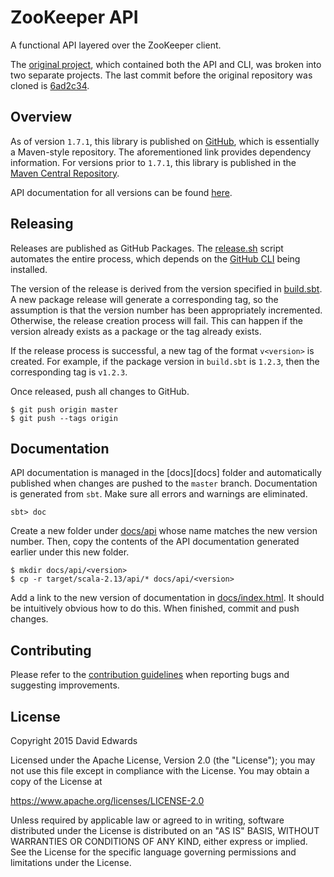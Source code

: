 # ZooKeeper API

A functional API layered over the ZooKeeper client.

The [original project](https://github.com/davidledwards/zookeeper), which contained both the API and CLI, was broken into two separate projects. The last commit before the original repository was cloned is [6ad2c34](https://github.com/davidledwards/zookeeper-client/commit/6ad2c34d799d4373aa077d89eecfde6e7e8e1612).

## Overview

As of version `1.7.1`, this library is published on [GitHub](https://github.com/davidledwards?tab=packages&repo_name=zookeeper-client), which is essentially a Maven-style repository. The aforementioned link provides dependency information. For versions prior to `1.7.1`, this library is published in the [Maven Central Repository](https://search.maven.org/search?q=g:com.loopfor.zookeeper).

API documentation for all versions can be found [here](https://davidedwards.io/zookeeper-client/).

## Releasing

Releases are published as GitHub Packages. The [release.sh](release.sh) script automates the entire process, which depends on the [GitHub CLI](https://cli.github.com/) being installed.

The version of the release is derived from the version specified in [build.sbt](build.sbt). A new package release will generate a corresponding tag, so the assumption is that the version number has been appropriately incremented. Otherwise, the release creation process will fail. This can happen if the version already exists as a package or the tag already exists.

If the release process is successful, a new tag of the format `v<version>` is created. For example, if the package version in `build.sbt` is `1.2.3`, then the corresponding tag is `v1.2.3`.

Once released, push all changes to GitHub.

```shell
$ git push origin master
$ git push --tags origin
```

## Documentation

API documentation is managed in the [docs][docs] folder and automatically published when changes are pushed to the `master` branch. Documentation is generated from `sbt`. Make sure all errors and warnings are eliminated.

```shell
sbt> doc
```

Create a new folder under [docs/api](docs/api) whose name matches the new version number. Then, copy the contents of the API documentation generated earlier under this new folder.

```shell
$ mkdir docs/api/<version>
$ cp -r target/scala-2.13/api/* docs/api/<version>
```

Add a link to the new version of documentation in [docs/index.html](docs/index.html). It should be intuitively obvious how to do this. When finished, commit and push changes.

## Contributing

Please refer to the [contribution guidelines](CONTRIBUTING.md) when reporting bugs and suggesting improvements.

## License

Copyright 2015 David Edwards

Licensed under the Apache License, Version 2.0 (the "License");
you may not use this file except in compliance with the License.
You may obtain a copy of the License at

<https://www.apache.org/licenses/LICENSE-2.0>

Unless required by applicable law or agreed to in writing, software
distributed under the License is distributed on an "AS IS" BASIS,
WITHOUT WARRANTIES OR CONDITIONS OF ANY KIND, either express or implied.
See the License for the specific language governing permissions and
limitations under the License.
